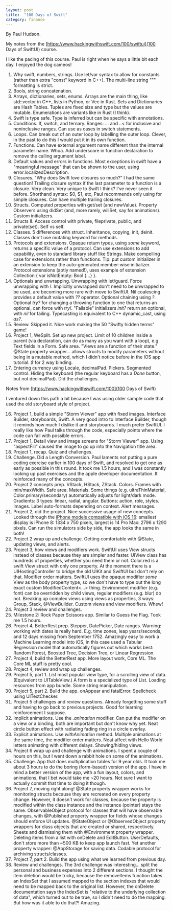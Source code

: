 ```yaml
---
layout: post
title:  "100 Days of Swift"
category: finance
---
```


By Paul Hudson.

My notes from the [https://www.hackingwithswift.com/100/swiftui](100 Days of SwiftUI) course.

I like the pacing of this course. Paul is right when he says a little bit each day. I enjoyed the dog cameos!

1. Why swift, numbers, strings. Use let/var syntax to allow for constants (rather than extra "const" keyword in C++). The multi-line string """ formatting is strict.
2. Bools, string concatenation.
3. Arrays, dictionaries, sets, enums. Arrays are the main thing, like std::vector in C++, lists in Python, or Vec in Rust. Sets and Dictionaries are Hash Tables. Tuples are fixed size and type but the values are mutable. Enumerations are variants like in Rust (I think).
4. Swift is type safe. Type is inferred but can be specific with annotations.
5. Conditions. If, switch, and ternary. Ranges: ... and ..< for inclusive and noninclusive ranges. Can use as cases in switch statements.
6. Loops. Can break out of an outer loop by labelling the outer loop. Clever, in the past to do this I would put it in its own function.
7. Functions. Can have external argument name different than the internal parameter name. Whoa. Add underscore in function declaration to remove the calling argument label.
8. Default values and errors in functions. Most exceptions in swift have a "meaningful message" that can be shown to the user, using error.localizedDescription.
9. Closures. "Why does Swift love closures so much?" I had the same question! Trailing closure syntax if the last parameter to a function is a closure. Very clean. Very unique to Swift I think? I've never seen it before. Shorthand syntax: $0, $1, etc, Paul recommends only using for simple closures. Can have multiple trailing closures.
10. Structs. Computed properties with get/set (and newValue). Property Observers using didSet (and, more rarely, willSet, say for animations). Custom initializers.
11. Structs II. Access control with private, fileprivate, public, and private(set). Self vs self.
12. Classes. 5 differences with struct. Inheritance, copying, init, deinit. Classes don't use mutating keyword for methods.
13. Protocols and extensions. Opaque return types, using *some* keyword, returns a specific value of a protocol. Can use extensions to add capability, even to standard library stuff like Strings. Make compelling case for extensions rather than functions. Tip: put custom initializer in an extension to keep the auto-generated member-wise initializer. Protocol extensions (aptly named!), uses example of extension Collection { var isNotEmpty: Bool {...} }.
14. Optionals and unwrapping. Unwrapping with let/guard. Force unwrapping with *!*. Implicitly unwrapped don't need to be unwrapped to be used, are becoming more rare with move to SwiftUI. Nil coalescing provides a default value with *??* operator. Optional chaining using *?*. Optional *try?* for changing a throwing function to one that returns an optional, can force with *try!*. "Failable" initializers *init?* return an optional, with *nil* for failing. Typecasting is equivalent to C++ dynamic_cast, using *as?*.
15. Review. Skipped it. Nice work making the 50 "Swifty hidden terms" game!
16. Project 1, WeSplit. Set up new project. Limit of 10 children inside a parent (via declaration, can do as many as you want with a loop), e.g. Text fields in a Form. Safe area. "Views are a function of their state." @State property wrapper... allows structs to modify parameters without being in a mutable method, which I didn't notice before in the IOS app tutorial. *$* for 2 way binding.
17. Entering currency using Locale, decimalPad. Pickers. Segmented control. Hiding the keyboard (the regular keyboard has a *Done* button, but not decimalPad). Did the challenges.

Notes from [https://www.hackingwithswift.com/100](100 Days of Swift)

I ventured down this path a bit because I was using older sample code that used the old storyboard style of project.

16. Project 1, build a simple "Storm Viewer" app with fixed images. Interface Builder, storyboards, Swift. A very good intro to Interface Builder, though it reminds how much I dislike it and storyboards. I much prefer SwiftUI. I really like how Paul talks through the code, especially points where the code can fail with possible errors. 
17. Project 1, Detail view and image screens for "Storm Viewer" app. Using "aspectFill" caused the image to go up into the Navigation title area.
18. Project 1, recap. Quiz and challenges.
19. Challenge. Did a Length Conversion. Paul laments not putting a pure coding exercise earlier in 100 days of Swift, and resolved to get one as early as possible in this round. It took me 1.5 hours, and I was constantly looking up past exercises and the apple developer documentation. It reinforced many of the concepts.
20. Project 2 concepts prep. VStack, HStack, ZStack. Colors. Frames with min/maxWidth. Safe area. Materials. Some things (e.g. ultraThinMaterial, Color.primary/secondary) automatically adjusts for light/dark mode. Gradients: 3 types: linear, radial, angular. Buttons: action, role, styles. Images. Label auto-formats depending on context. Alert messages.
21. Project 2, did the project. Nice successive usage of new concepts. Looked through the [iPhone models compatible with iOS 16](https://support.apple.com/guide/iphone/supported-models-iphe3fa5df43/ios): smallest display is iPhone 8: 1334 x 750 pixels, largest is 14 Pro Max: 2796 x 1290 pixels. Can run the simulators side by side, the app looks the same in both!
22. Project 2 wrap up and challenge. Getting comfortable with @State, updating views, and alerts.
23. Project 3, how views and modifiers work. SwiftUI uses View structs instead of classes because they are simpler and faster. UIView class has hundreds of properties, whether you need them or not. Color.red is a swift View struct with only one property. At the moment there is a UIHostingController to bridge the old UIKit and SwiftUI but don't rely on that. Modifier order matters. SwiftUI uses the opaque modifier *some* View as the body property type, so we don't have to type out the long exact custom ModifiedContent<...> thing. Environment modifier (e.g. font) can be overridden by child views, regular modifiers (e.g. blur) do not. Breaking up complex views using views as properties, 3 ways: Group, Stack, @ViewBuilder. Custom views and view modifiers. Whew!
24. Project 3 review and challenges.
25. Milestone 2: Rock Paper Scissors app. Similar to Guess the Flag. Took me 1.5 hours.
26. Project 4, BetterRest prep. Stepper, DatePicker, Date ranges. Warning: working with dates is really hard. E.g. time zones, leap years/seconds, and 12 days missing from September 1752. Amazingly easy to work a Machine Learning model into iOS, in this case used a Tabular Regression model that automatically figures out which works best: Random Forest, Boosted Tree, Decision Tree, or Linear Regression.
27. Project 4, build the BetterRest app. More layout work, Core ML. The Core ML stuff is pretty cool.
28. Project 4, review and wrap up challenges.
29. Project 5, part 1. *List* most popular view type, for a scrolling view of data. (Equivalent to UITableView.) A form is a specialized type of List. Loading resources from app bundle. Some string manipulation.
30. Project 5, part 2. Build the app. onAppear and fatalError. Spellcheck using UITextChecker.
31. Project 5 challenges and review questions. Already forgetting some stuff and having to go back to previous projects. Good for learning reinforcement I suppose.
32. Implicit animations. Use the *.animation* modifier. Can put the modifier on a view or a binding, both are important but don't know why yet. Neat circle button effect with radiating fading ring in a circle overlay.
33. Explicit animations. Use *withAnimation* method. Multiple animations at the same time, the modifier order matters. Neat affect with Hello World letters animating with different delays. Showing/hiding views.
34. Project 6 wrap up and challenge with animations. I spent a couple of hours on this, but I went down a rabbit hole on some of the animations.
35. Challenge. App that does multiplication tables for 9 year olds. It took me about 3 hours to do the boring (form-based) version of the app. I have in mind a better version of the app, with a fun layout, colors, and animations, that I bet would take me ~20 hours. Not sure I want to actually commit that time to doing it though.
36. Project 7, moving right along! @State property wrapper works for monitoring structs because they are recreated on every property change. However, it doesn't work for classes, because the property is modified within the class instance and the instance (pointer) stays the same. ObservableObject protocol for classes that will have observable changes, with @Published property wrapper for fields whose changes should enforce UI updates. @StateObject or @ObservedObject property wrappers for class objects that are created or shared, respectively. Sheets and dismissing them with @Environment property wrapper. Deleting items from a list with onDelete and EditButton. UserDefaults, don't store more than ~500 KB to keep app launch fast. Yet another property wrapper: @AppStorage for saving data. Codable protocol for archiving structs/classes.
37. Project 7, part 2. Build the app using what we learned from previous day.
38. Review and challenges. The 3rd challenge was interesting... split the personal and business expenses into 2 different sections. I thought the item deletion would be tricky, because the removeItems function takes an IndexSet that I assumed mapped to the section indexes that would need to be mapped back to the original list. However, the onDelete documentation says the IndexSet is "relative to the underlying collection of data", which turned out to be true, so I didn't need to do the mapping. But how was it able to do that?! Amazing.
